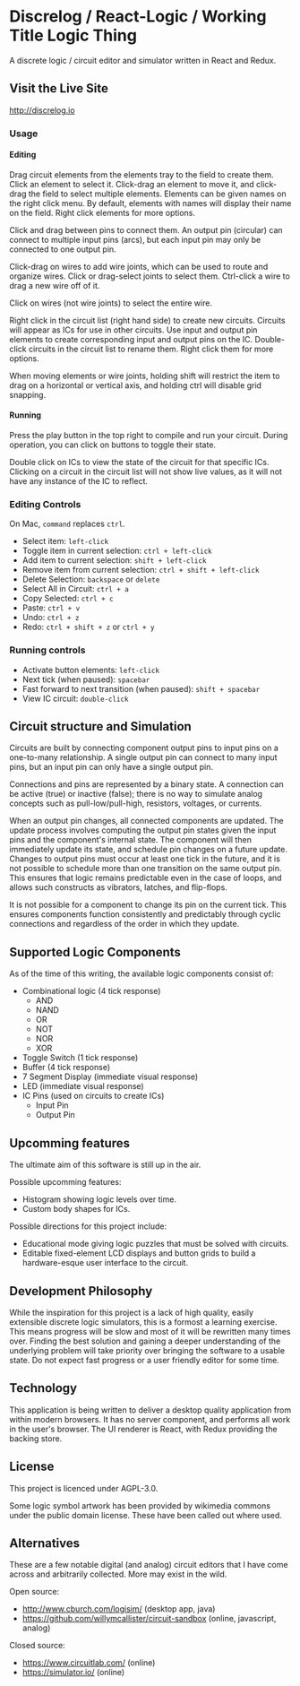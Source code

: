 # Discrelog / React-Logic / Working Title Logic Thing

A discrete logic / circuit editor and simulator written in React and Redux.

## Visit the Live Site

http://discrelog.io

### Usage

#### Editing

Drag circuit elements from the elements tray to the field to create them.
Click an element to select it. Click-drag an element to move it, and click-drag the field to select multiple elements.
Elements can be given names on the right click menu. By default, elements with names will display their name on the field.
Right click elements for more options.

Click and drag between pins to connect them. An output pin (circular) can connect to multiple input pins (arcs), but each input pin may only be connected to one output pin.

Click-drag on wires to add wire joints, which can be used to route and organize wires. Click or drag-select joints to select them.
Ctrl-click a wire to drag a new wire off of it.

Click on wires (not wire joints) to select the entire wire.

Right click in the circuit list (right hand side) to create new circuits. Circuits will appear as ICs for use in other circuits. Use input and output pin elements to create corresponding input
and output pins on the IC.
Double-click circuits in the circuit list to rename them. Right click them for more options.

When moving elements or wire joints, holding shift will restrict the item to drag on a horizontal or vertical axis, and holding ctrl will disable grid snapping.

#### Running

Press the play button in the top right to compile and run your circuit. During operation, you can click on buttons to toggle their state.

Double click on ICs to view the state of the circuit for that specific ICs. Clicking on a circuit in the circuit list will not show live values,
as it will not have any instance of the IC to reflect.

### Editing Controls

On Mac, `command` replaces `ctrl`.

- Select item: `left-click`
- Toggle item in current selection: `ctrl + left-click`
- Add item to current selection: `shift + left-click`
- Remove item from current selection: `ctrl + shift + left-click`
- Delete Selection: `backspace` or `delete`
- Select All in Circuit: `ctrl + a`
- Copy Selected: `ctrl + c`
- Paste: `ctrl + v`
- Undo: `ctrl + z`
- Redo: `ctrl + shift + z` or `ctrl + y`

### Running controls

- Activate button elements: `left-click`
- Next tick (when paused): `spacebar`
- Fast forward to next transition (when paused): `shift + spacebar`
- View IC circuit: `double-click`

## Circuit structure and Simulation

Circuits are built by connecting component output pins to input pins on a one-to-many relationship. A single output pin can connect to many input pins, but an input pin can only have a single output pin.

Connections and pins are represented by a binary state. A connection can be active (true) or inactive (false); there is no way to simulate analog concepts such as pull-low/pull-high, resistors, voltages, or currents.

When an output pin changes, all connected components are updated. The update process involves computing the output pin states given the input pins and the component's internal state. The component will then immediately update its state, and schedule pin changes on a future update. Changes to output pins must occur at least one tick in the future, and it is not possible to schedule more than one transition on the same output pin. This ensures that logic remains predictable even in the case of loops, and allows such constructs as vibrators, latches, and flip-flops.

It is not possible for a component to change its pin on the current tick. This ensures components function consistently and predictably through cyclic connections and regardless of the order in which they update.

## Supported Logic Components

As of the time of this writing, the available logic components consist of:

- Combinational logic (4 tick response)
  - AND
  - NAND
  - OR
  - NOT
  - NOR
  - XOR
- Toggle Switch (1 tick response)
- Buffer (4 tick response)
- 7 Segment Display (immediate visual response)
- LED (immediate visual response)
- IC Pins (used on circuits to create ICs)
  - Input Pin
  - Output Pin

## Upcomming features

The ultimate aim of this software is still up in the air.

Possible upcomming features:

- Histogram showing logic levels over time.
- Custom body shapes for ICs.

Possible directions for this project include:

- Educational mode giving logic puzzles that must be solved with circuits.
- Editable fixed-element LCD displays and button grids to build a hardware-esque user interface to the circuit.

## Development Philosophy

While the inspiration for this project is a lack of high quality, easily extensible discrete logic simulators, this is a formost a learning exercise. This means progress will be slow and most of it will be rewritten many times over. Finding the best solution and gaining a deeper understanding of the underlying problem will take priority over bringing the software to a usable state. Do not expect fast progress or a user friendly editor for some time.

## Technology

This application is being written to deliver a desktop quality application from within modern browsers. It has no server component, and performs all work in the user's browser.
The UI renderer is React, with Redux providing the backing store.

## License

This project is licenced under AGPL-3.0.

Some logic symbol artwork has been provided by wikimedia commons under the public domain license. These have been called out where used.

## Alternatives

These are a few notable digital (and analog) circuit editors that I have come across and arbitrarily collected. More may exist in the wild.

Open source:

- http://www.cburch.com/logisim/ (desktop app, java)
- https://github.com/willymcallister/circuit-sandbox (online, javascript, analog)

Closed source:

- https://www.circuitlab.com/ (online)
- https://simulator.io/ (online)
